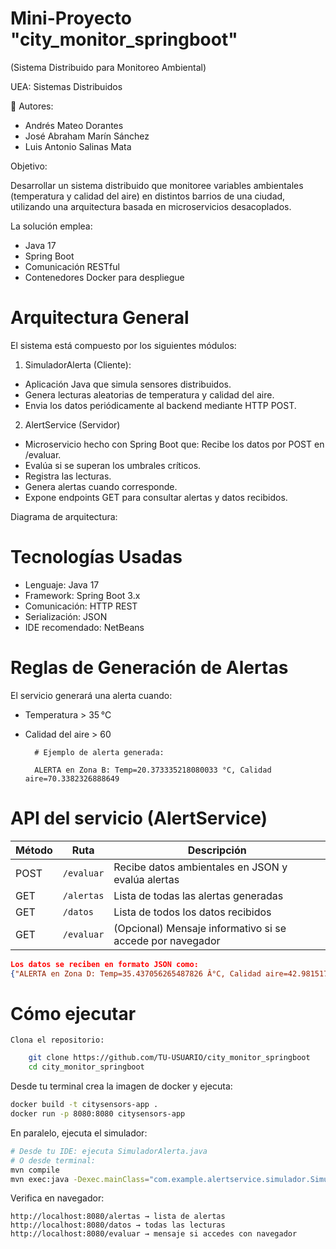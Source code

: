# Mini-Proyecto "city_monitor_springboot"
(Sistema Distribuido para Monitoreo Ambiental)

UEA: Sistemas Distribuidos

👥 Autores:

- Andrés Mateo Dorantes
- José Abraham Marín Sánchez
- Luis Antonio Salinas Mata

Objetivo:

Desarrollar un sistema distribuido que monitoree variables ambientales (temperatura y calidad del aire) en distintos barrios de una ciudad, utilizando una arquitectura basada en microservicios desacoplados.

La solución emplea:

- Java 17
- Spring Boot
- Comunicación RESTful
- Contenedores Docker para despliegue

# Arquitectura General

El sistema está compuesto por los siguientes módulos:

1. SimuladorAlerta (Cliente):
- Aplicación Java que simula sensores distribuidos.
- Genera lecturas aleatorias de temperatura y calidad del aire.
- Envia los datos periódicamente al backend mediante HTTP POST.
2. AlertService (Servidor)
- Microservicio hecho con Spring Boot que: Recibe los datos por POST en /evaluar.
- Evalúa si se superan los umbrales críticos.
- Registra las lecturas.
- Genera alertas cuando corresponde.
- Expone endpoints GET para consultar alertas y datos recibidos.

Diagrama de arquitectura:



# Tecnologías Usadas

- Lenguaje: Java 17
- Framework: Spring Boot 3.x
- Comunicación: HTTP REST
- Serialización: JSON
- IDE recomendado: NetBeans

# Reglas de Generación de Alertas

El servicio generará una alerta cuando:

- Temperatura > 35 °C

- Calidad del aire > 60

        # Ejemplo de alerta generada:

        ALERTA en Zona B: Temp=20.373335218080033 °C, Calidad aire=70.3382326888649

# API del servicio (AlertService)

| Método | Ruta       | Descripción                                               |
| ------ | ---------- | --------------------------------------------------------- |
| POST   | `/evaluar` | Recibe datos ambientales en JSON y evalúa alertas         |
| GET    | `/alertas` | Lista de todas las alertas generadas                      |
| GET    | `/datos`   | Lista de todos los datos recibidos                        |
| GET    | `/evaluar` | (Opcional) Mensaje informativo si se accede por navegador |


```json
Los datos se reciben en formato JSON como:
{"ALERTA en Zona D: Temp=35.437056265487826 Â°C, Calidad aire=42.98151750544893","ALERTA en Zona A: Temp=26.136857924672064 Â°C, Calidad aire=70.69264698443104","ALERTA en Zona E: Temp=36.534812613256314 Â°C, Calidad aire=61.56585701703055"}
```
# Cómo ejecutar

    Clona el repositorio:
```bash
    git clone https://github.com/TU-USUARIO/city_monitor_springboot
    cd city_monitor_springboot
```
Desde tu terminal crea la imagen de docker y ejecuta:
```bash
docker build -t citysensors-app .
docker run -p 8080:8080 citysensors-app

```
En paralelo, ejecuta el simulador:

```bash
# Desde tu IDE: ejecuta SimuladorAlerta.java
# O desde terminal:
mvn compile
mvn exec:java -Dexec.mainClass="com.example.alertservice.simulador.SimuladorAlerta"
```
Verifica en navegador:

    http://localhost:8080/alertas → lista de alertas
    http://localhost:8080/datos → todas las lecturas
    http://localhost:8080/evaluar → mensaje si accedes con navegador

    
